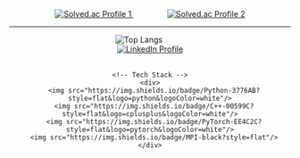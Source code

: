<div align="center">
  <!-- 첫 번째 Solved.ac 뱃지 -->
  <a href="https://solved.ac/taekyun0219">
    <img src="http://mazassumnida.wtf/api/v2/generate_badge?boj=taekyun0219" alt="Solved.ac Profile 1" />
  </a>
  <!-- 간격 조절 -->
  <span style="margin: 0 30px;"></span>
  <!-- 두 번째 Solved.ac 뱃지 -->
  <a href="https://solved.ac/taekyunlee">
    <img src="http://mazassumnida.wtf/api/v2/generate_badge?boj=taekyunlee" alt="Solved.ac Profile 2" />
  </a>
</div>

***
<div align="center">

  <!-- 왼쪽: 언어 통계 -->
  <div style="display: inline-block; vertical-align: top; margin-right: 40px;">
    <img src="https://github-readme-stats.vercel.app/api/top-langs/?username=taekyun0219&layout=compact" alt="Top Langs" />
  </div>

  <!-- 오른쪽: LinkedIn + Tech Stack -->
  <div style="display: inline-block; vertical-align: top; text-align: center;">
    <!-- LinkedIn -->
    <a href="https://www.linkedin.com/in/taekyun0219/">
      <img src="https://img.shields.io/badge/LinkedIn-Profile-blue?logo=linkedin" alt="LinkedIn Profile"/>
    </a>
    <br/><br/>

    <!-- Tech Stack -->
    <div>
      <img src="https://img.shields.io/badge/Python-3776AB?style=flat&logo=python&logoColor=white"/>
      <img src="https://img.shields.io/badge/C++-00599C?style=flat&logo=cplusplus&logoColor=white"/>
      <img src="https://img.shields.io/badge/PyTorch-EE4C2C?style=flat&logo=pytorch&logoColor=white"/>
      <img src="https://img.shields.io/badge/MPI-black?style=flat"/>
    </div>
  </div>

</div>


<!--
**taekyun0219/taekyun0219** is a ✨ _special_ ✨ repository because its `README.md` (this file) appears on your GitHub profile.

Here are some ideas to get you started:

- 🔭 I’m currently working on ...
- 🌱 I’m currently learning ...
- 👯 I’m looking to collaborate on ...
- 🤔 I’m looking for help with ...
- 💬 Ask me about ...
- 📫 How to reach me: ...
- 😄 Pronouns: ...
- ⚡ Fun fact: ...
-->
